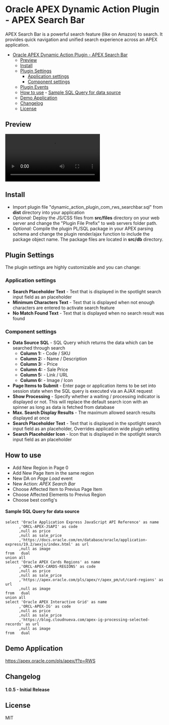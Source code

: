# Oracle APEX Dynamic Action Plugin - APEX Search Bar

APEX Search Bar is a powerful search feature (like on Amazon) to search. It provides quick navigation and unified search experience across an APEX application.


- [Oracle APEX Dynamic Action Plugin - APEX Search Bar](#oracle-apex-dynamic-action-plugin-apex-search-bar)
	- [Preview](#preview)
	- [Install](#install)
	- [Plugin Settings](#plugin-settings)
		- [Application settings](#application-settings)
		- [Component settings](#component-settings)
	- [Plugin Events](#plugin-events)
	- [How to use](#how-to-use)
			- [Sample SQL Query for data source](#sample-sql-query-for-data-source)
	- [Demo Application](#demo-application)
	- [Changelog](#changelog)
	- [License](#license)


## Preview
![](https://github.com/silviosotelo/apex-search-bar/blob/main/apex-search-bar-preview.mp4)


## Install
- Import plugin file "dynamic_action_plugin_com_rws_searchbar.sql" from **dist** directory into your application
- *Optional:* Deploy the JS/CSS files from **src/files** directory on your web server and change the "Plugin File Prefix" to web servers folder path.
- *Optional:* Compile the plugin PL/SQL package in your APEX parsing schema and change the plugin render/ajax function to include the package object name. The package files are located in **src/db** directory.


## Plugin Settings
The plugin settings are highly customizable and you can change:

### Application settings
- **Search Placeholder Text** - Text that is displayed in the spotlight search input field as an placeholder
- **Minimum Characters Text** - Text that is displayed when not enough characters are entered to activate search feature
- **No Match Found Text** - Text that is displayed when no search result was found

### Component settings
- **Data Source SQL** - SQL Query which returns the data which can be searched through search
  - **Column 1:** - Code / SKU
  - **Column 2:** - Name / Description
  - **Column 3:** - Price
  - **Column 4:** - Sale Price
  - **Column 5:** - Link / URL
  - **Column 6:** - Image / Icon
- **Page Items to Submit** - Enter page or application items to be set into session state when the SQL query is executed via an AJAX request
- **Show Processing** - Specify whether a waiting / processing indicator is displayed or not. This will replace the default search icon with an spinner as long as data is fetched from database
- **Max. Search Display Results** - The maximum allowed search results displayed at once
- **Search Placeholder Text** - Text that is displayed in the spotlight search input field as an placeholder, Overrides application wide plugin setting
- **Search Placeholder Icon** - Icon that is displayed in the spotlight search input field as an placeholder

## How to use
- Add New Region in Page 0
- Add New Page Item in the same region
- New DA on *Page Load* event
- New Action: *APEX Search Bar*
- Choose Affected Item to Previus Page Item
- Choose Affected Elements to Previus Region
- Choose best config's


#### Sample SQL Query for data source

```language-sql
select 'Oracle Application Express JavaScript API Reference' as name
      ,'ORCL-APEX-JSAPI' as code
      ,null as price
      ,null as sale_price
      ,'https://docs.oracle.com/en/database/oracle/application-express/19.2/aexjs/index.html' as url
      ,null as image
from   dual
union all
select 'Oracle APEX Cards Regions' as name
      ,'ORCL-APEX-CARDS-REGIONS' as code
      ,null as price
      ,null as sale_price
      ,'https://apex.oracle.com/pls/apex/r/apex_pm/ut/card-regions' as url
      ,null as image
from   dual
union all
select 'Oracle APEX Interactive Grid' as name
      ,'ORCL-APEX-IG' as code
      ,null as price
      ,null as sale_price
      ,'https://blog.cloudnueva.com/apex-ig-processing-selected-records' as url
      ,null as image
from   dual
```


## Demo Application
https://apex.oracle.com/pls/apex/f?p=RWS


## Changelog

#### 1.0.5 - Initial Release


## License
MIT
